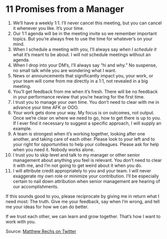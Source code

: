 
# 11 Promises from a Manager

1. We’ll have a weekly 1:1. I’ll never cancel this meeting, but you can cancel it whenever you like. It’s your time.
2. Our 1:1 agenda will be in the meeting invite so we remember important topics. But you’re always free to use the time
   for whatever’s on your mind.
3. When I schedule a meeting with you, I’ll always say *when I schedule it* what it’s meant to be about. I will not
   schedule meetings without an agenda.
4. When I drop into your DM’s, I’ll always say “hi and why.” No suspense, no small talk while you are wondering what I
   want.
5. News or announcements that significantly impact you, your work, or your team will come from me directly in a 1:1,
   not revealed in a big meeting.
6. You’ll get feedback from me when it’s fresh. There will be no feedback in your performance review that you’re
   hearing for the first time.
7. I trust you to manage your own time. You don’t need to clear with me in advance your time AFK or OOO.
8. Your work gets done your way. My focus is on outcomes, not output. Once we’re clear on where we need to go, how to
   get there is up to you. If I ever find it necessary to suggest a specific approach, I will supply an example.
9. A team is strongest when it’s working together, looking after one another, and taking care of each other. Please
   look to your left and to your right for opportunities to help your colleagues. Please ask for help when you need it.
   Nobody works alone.
10. I trust you to skip level and talk to my manager or other senior management about anything you feel is relevant.
    You don’t need to clear it with me, and I’m not going to get weird about it when you do.
11. I will attribute credit appropriately to you and your team. I will never exaggerate my own role or minimize your
    contribution. I’ll be especially certain to nail down attribution when senior management are hearing of our
    accomplishments.

If this sounds good to you, please reciprocate by giving me in return what I need most: The truth. Give me your
feedback, say when I’m wrong, and tell me your ideas for how we can do better.

If we trust each other, we can learn and grow together. That’s how I want to work with you.

Source: [Matthew Rechs on Twitter](https://mobile.twitter.com/MrEchs/status/1516024678074171402)
